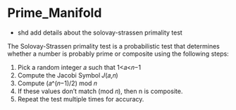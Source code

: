 # Prime_Manifold

- shd add details about the solovay-strassen primality test
  
The Solovay-Strassen primality test is a probabilistic test that determines whether a number is probably prime or composite using the following steps:

1. Pick a random integer 𝑎 such that 1<𝑎<𝑛−1
2. Compute the Jacobi Symbol 𝐽(𝑎,𝑛)
3. Compute (𝑎^(𝑛−1)/2) mod 𝑛
4. If these values don’t match (mod 𝑛), then n is composite.
5. Repeat the test multiple times for accuracy.


   

